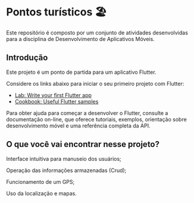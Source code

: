 # Pontos turísticos 🏖️

<p> Este repositório é composto por um conjunto de atividades desenvolvidas para a disciplina de Desenvolvimento de Aplicativos Móveis.<p/>

## Introdução

<p>Este projeto é um ponto de partida para um aplicativo Flutter.<p/>

Considere os links abaixo para iniciar o seu primeiro projeto com Flutter:

- [Lab: Write your first Flutter app](https://docs.flutter.dev/get-started/codelab)
- [Cookbook: Useful Flutter samples](https://docs.flutter.dev/cookbook)

Para obter ajuda para começar a desenvolver o Flutter, consulte a documentação on-line, que oferece tutoriais, exemplos, orientação sobre desenvolvimento móvel e uma referência completa da API.

## O que você vai encontrar nesse projeto?
<p>Interface intuitiva para manuseio dos usuários;<p/>
<p>Operação das informações armazenadas (Crud);<p/>
<p>Funcionamento de um GPS;<p/>
<p>Uso da localização e mapas.<p/>
